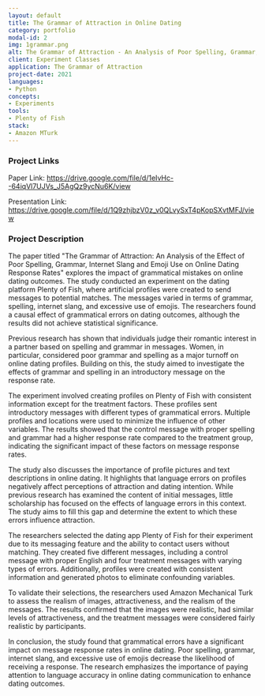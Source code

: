 ```yaml
---
layout: default
title: The Grammar of Attraction in Online Dating
category: portfolio
modal-id: 2
img: 1grammar.png
alt: The Grammar of Attraction - An Analysis of Poor Spelling, Grammar, Slang and Emoji Use on Online Dating Response Rates
client: Experiment Classes
application: The Grammar of Attraction
project-date: 2021
languages:
- Python
concepts:
- Experiments
tools:
- Plenty of Fish
stack:
- Amazon MTurk
---
```

### Project Links

Paper Link: https://drive.google.com/file/d/1eIvHc--64iqVl7UJVs_J5AgQz9ycNu6K/view

Presentation Link: https://drive.google.com/file/d/1Q9zhjbzV0z_v0QLvySxT4pKopSXvtMFJ/view

### Project Description

The paper titled "The Grammar of Attraction: An Analysis of the Effect of Poor Spelling, Grammar, Internet Slang and Emoji Use on Online Dating Response Rates" explores the impact of grammatical mistakes on online dating outcomes. The study conducted an experiment on the dating platform Plenty of Fish, where artificial profiles were created to send messages to potential matches. The messages varied in terms of grammar, spelling, internet slang, and excessive use of emojis. The researchers found a causal effect of grammatical errors on dating outcomes, although the results did not achieve statistical significance.

Previous research has shown that individuals judge their romantic interest in a partner based on spelling and grammar in messages. Women, in particular, considered poor grammar and spelling as a major turnoff on online dating profiles. Building on this, the study aimed to investigate the effects of grammar and spelling in an introductory message on the response rate.

The experiment involved creating profiles on Plenty of Fish with consistent information except for the treatment factors. These profiles sent introductory messages with different types of grammatical errors. Multiple profiles and locations were used to minimize the influence of other variables. The results showed that the control message with proper spelling and grammar had a higher response rate compared to the treatment group, indicating the significant impact of these factors on message response rates.

The study also discusses the importance of profile pictures and text descriptions in online dating. It highlights that language errors on profiles negatively affect perceptions of attraction and dating intention. While previous research has examined the content of initial messages, little scholarship has focused on the effects of language errors in this context. The study aims to fill this gap and determine the extent to which these errors influence attraction.

The researchers selected the dating app Plenty of Fish for their experiment due to its messaging feature and the ability to contact users without matching. They created five different messages, including a control message with proper English and four treatment messages with varying types of errors. Additionally, profiles were created with consistent information and generated photos to eliminate confounding variables.

To validate their selections, the researchers used Amazon Mechanical Turk to assess the realism of images, attractiveness, and the realism of the messages. The results confirmed that the images were realistic, had similar levels of attractiveness, and the treatment messages were considered fairly realistic by participants.

In conclusion, the study found that grammatical errors have a significant impact on message response rates in online dating. Poor spelling, grammar, internet slang, and excessive use of emojis decrease the likelihood of receiving a response. The research emphasizes the importance of paying attention to language accuracy in online dating communication to enhance dating outcomes.
